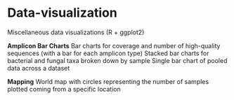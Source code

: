 # Data-visualization
Miscellaneous data visualizations (R + ggplot2)


**Amplicon Bar Charts**
Bar charts for coverage and number of high-quality sequences (with a bar for each amplicon type)
Stacked bar charts for bacterial and fungal taxa broken down by sample
Single bar chart of pooled data across a dataset


**Mapping**
World map with circles representing the number of samples plotted coming from a specific location
